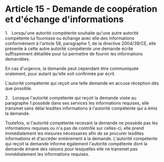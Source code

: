 # Article 15 - Demande de coopération et d'échange d'informations


1.   Lorsqu'une autorité compétente souhaite qu'une autre autorité compétente lui fournisse ou échange avec elle des informations conformément à l'article 58, paragraphe 1, de la directive 2004/39/CE, elle présente à cette autre autorité compétente une demande écrite suffisamment détaillée pour lui permettre de fournir les informations demandées.

En cas d'urgence, la demande peut cependant être communiquée oralement, pour autant qu'elle soit confirmée par écrit.

L'autorité compétente qui reçoit une telle demande en accuse réception dès que possible.

2.   Lorsque l'autorité compétente qui reçoit la demande visée au paragraphe 1 possède dans ses services les informations requises, elle transmet sans délai lesdites informations à l'autorité compétente qui a émis la demande.

Toutefois, si l'autorité compétente recevant la demande ne possède pas les informations requises ou n'a pas de contrôle sur celles-ci, elle prend immédiatement les mesures nécessaires afin de se procurer lesdites informations et d'accéder entièrement à la demande. L'autorité compétente qui reçoit la demande informe également l'autorité compétente dont la demande émane des raisons pour lesquelles elle ne transmet pas immédiatement les informations requises.
